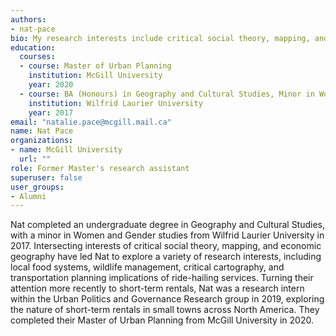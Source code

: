 ```yaml
---
authors:
- nat-pace
bio: My research interests include critical social theory, mapping, and economic geography.
education:
  courses:
  - course: Master of Urban Planning
    institution: McGill University
    year: 2020 
  - course: BA (Honours) in Geography and Cultural Studies, Minor in Women and Gender Studies
    institution: Wilfrid Laurier University
    year: 2017
email: "natalie.pace@mcgill.mail.ca"
name: Nat Pace
organizations:
- name: McGill University
  url: ""
role: Former Master's research assistant
superuser: false
user_groups:
- Alumni
---
```


Nat completed an undergraduate degree in Geography and Cultural Studies, with a minor in Women and Gender studies from Wilfrid Laurier University in 2017. Intersecting interests of critical social theory, mapping, and economic geography have led Nat to explore a variety of research interests, including local food systems, wildlife management, critical cartography, and transportation planning implications of ride-hailing services. Turning their attention more recently to short-term rentals, Nat was a research intern within the Urban Politics and Governance Research group in 2019, exploring the nature of short-term rentals in small towns across North America. They completed their Master of Urban Planning from McGill University in 2020.